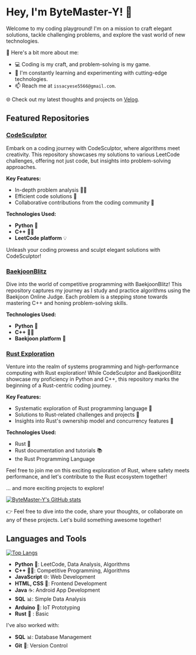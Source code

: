 # Hey, I'm ByteMaster-Y! 👋

Welcome to my coding playground! I'm on a mission to craft elegant solutions, tackle challenging problems, and explore the vast world of new technologies.

🚀 Here's a bit more about me:

- 💻 Coding is my craft, and problem-solving is my game.
- 🌱 I'm constantly learning and experimenting with cutting-edge technologies.
- 📫 Reach me at `issacyese5566@gmail.com`.

🌐 Check out my latest thoughts and projects on [Velog](https://velog.io/@ysinfrance/posts).

## Featured Repositories

### [CodeSculptor](https://github.com/ByteMaster-Y/leetcode_hub)

Embark on a coding journey with CodeSculptor, where algorithms meet creativity. This repository showcases my solutions to various LeetCode challenges, offering not just code, but insights into problem-solving approaches.

**Key Features:**
- In-depth problem analysis 🕵️‍♂️
- Efficient code solutions 🚀
- Collaborative contributions from the coding community 👥

**Technologies Used:**
- **Python** 🐍
- **C++** 🧑‍💻
- **LeetCode platform** 💡

Unleash your coding prowess and sculpt elegant solutions with CodeSculptor!

### [BaekjoonBlitz](https://github.com/ByteMaster-Y/baekjoon_hub)

Dive into the world of competitive programming with BaekjoonBlitz! This repository captures my journey as I study and practice algorithms using the Baekjoon Online Judge. Each problem is a stepping stone towards mastering C++ and honing problem-solving skills.

**Technologies Used:**
- **Python** 🐍
- **C++** 🧑‍💻
- **Baekjoon platform** 🏹

### [Rust Exploration](https://github.com/ByteMaster-Y/Rust_Study_Repository)

Venture into the realm of systems programming and high-performance computing with Rust exploration! While CodeSculptor and BaekjoonBlitz showcase my proficiency in Python and C++, this repository marks the beginning of a Rust-centric coding journey.

**Key Features:**

- Systematic exploration of Rust programming language 🦀
- Solutions to Rust-related challenges and projects 🚧
- Insights into Rust's ownership model and concurrency features 🔗

**Technologies Used:**

- Rust 🦀
- Rust documentation and tutorials 📚
- the Rust Programming Language
  
Feel free to join me on this exciting exploration of Rust, where safety meets performance, and let's contribute to the Rust ecosystem together!

... and more exciting projects to explore!

<!-- GitHub Stats -->

[![ByteMaster-Y's GitHub stats](https://github-readme-stats.vercel.app/api?username=ByteMaster-Y&show_icons=true&theme=radical&hide=contribs,issues)](https://github.com/anuraghazra/github-readme-stats)

👉 Feel free to dive into the code, share your thoughts, or collaborate on any of these projects. Let's build something awesome together!

## Languages and Tools

[![Top Langs](https://github-readme-stats.vercel.app/api/top-langs/?username=ByteMaster-Y&layout=compact)](https://github.com/anuraghazra/github-readme-stats)

- **Python** 🐍: LeetCode, Data Analysis, Algorithms
- **C++** 🧑‍💻: Competitive Programming, Algorithms
- **JavaScript** 🌐: Web Development
- **HTML, CSS** 🎨: Frontend Development
- **Java** ☕: Android App Development
- **SQL** 📊: Simple Data Analysis
- **Arduino** 🤖: IoT Prototyping
- **Rust** 🦀 : Basic

I've also worked with:

- **SQL** 📊: Database Management
- **Git** 🔄: Version Control
